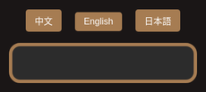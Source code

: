 <html lang="zh-Hant">
<head>
  <meta charset="UTF-8" />
  <meta name="viewport" content="width=device-width, initial-scale=1.0"/>
  <title>飯店QA</title>
  <style>
    html, body {
      margin: 0; padding: 0;
      background-color: #1a1616;
      font-family: 'Segoe UI', Tahoma, Geneva, Verdana, sans-serif;
      display: flex; flex-direction: column; align-items: center;
      height: 100vh;
    }
    .lang-switcher {
      margin: 20px;
    }
    .lang-switcher button {
      margin: 0 10px;
      padding: 8px 16px;
      font-size: 1rem;
      border: none;
      border-radius: 5px;
      cursor: pointer;
      background-color: #a67c52;
      color: white;
      transition: background-color 0.3s;
    }
    .lang-switcher button:hover {
      background-color: #8b653f;
    }
    .qa-container {
      background-color: #2c2c2c;
      border: 6px solid #a67c52;
      border-radius: 20px;
      padding: 30px 25px;
      width: 100%;
      max-width: 800px; /* 電腦最大寬度 */
      margin: 0 20px;   /* 左右留空，手機桌面都適用 */
      box-sizing: border-box;
      overflow-y: auto;
      max-height: 85vh;
      -webkit-overflow-scrolling: touch;
    }
    .qa-item {
      margin-bottom: 20px;
    }
    .question {
      cursor: pointer;
      font-size: 1.5rem;
      color: #FFC107;
      margin-bottom: 8px;
      display: flex;
      justify-content: space-between;
      align-items: center;
      background-color: #444;
      padding: 12px 16px;
      border-radius: 10px;
      user-select: none;
      transition: background-color 0.3s;
    }
    .question:hover {
      background-color: #555;
    }
    .arrow {
      font-size: 1.2rem;
      color: #FFC107;
    }
    .answer {
      max-height: 0;
      overflow: hidden;
      transition: max-height 0.4s ease, padding 0.3s ease;
      font-size: 1.1rem;
      color: #fff;
      background-color: #3a3a3a;
      border-radius: 8px;
      padding: 0 16px;
      line-height: 1.6;
    }
    .answer.open {
      max-height: 800px;
      padding: 15px 16px;
    }
    a {
      color: #00d4ff;
      text-decoration: underline;
    }
    @media (max-width: 600px) {
      .question {
        font-size: 1.1rem;
        padding: 8px 12px;
      }
      .answer {
        font-size: 1rem;
      }
    }
  </style>
</head>
<body>
  <div class="lang-switcher">
    <button onclick="switchLang('zh')">中文</button>
    <button onclick="switchLang('en')">English</button>
    <button onclick="switchLang('ja')">日本語</button>
  </div>

  <div class="qa-container" id="qa"></div>

  <script>
    const qaData = {
      zh: [
         {
          q: " 📢 飯店公告訊息 ",
          a: `日前無公告訊息。</a>`
        },
         {
          q: "🅿️停車資訊🚗",
          a: `
▪🅿️1 館內停車場停: 位於地下一樓（限高2.2米），停放後請搭乘電梯至一樓櫃檯登記入住。<br><br>
▪若館內停車場停滿，您另可停放至距離飯店步行5分鐘的二個公有停車場，並請於退房時間11：00前於櫃檯索取停車時數抵用後再行取車。
<a href="https://drive.google.com/file/d/1hSUqt1-tvvqJNq6W8Hk1pWYlmPOG_dCY/view" target="_blank">➡️停車場地圖⬅️</a><br><br>
▪🅿️2 東大陸橋下停車場-中央站：半露天・平面停車場</a><br>
▪🅿️3 府後停車場： 地下室・室內停車場</a><br><br>

⭐ 新春及週末尖峰時段，停車需求量大，如遇等待車位狀況，造成您的不便，敬請見諒。<br>
⭐ 團體及特殊優惠專案，"不提供" 停車時數抵用。<br>
⭐ 車位僅供館內住宿客人停放，非住客停放須收取$500元停車費用。<br>
⭐ 本館停車場無附設充電設施。</a>`
        },
        {
          q: "🚶飯店周邊古蹟景點",
          a: `
▪ 新竹州圖書館：<a href="https://www.google.com/maps?q=新竹州圖書館" target="_blank">地圖</a><br>
▪ 東門迎曦門：<a href="https://www.google.com/maps?q=東門迎曦門" target="_blank">地圖</a><br>
▪ 辛志平校長故居：<a href="https://www.google.com/maps?q=辛志平校長故居" target="_blank">地圖</a><br>
▪ 新竹市影像博物館：<a href="https://www.google.com/maps?q=新竹市影像博物館" target="_blank">地圖</a><br>
▪ 新竹市美術館：<a href="https://www.google.com/maps?q=新竹市美術館" target="_blank">地圖</a><br>
▪ 東門市場：<a href="https://www.google.com/maps?q=東門市場" target="_blank">地圖</a><br>
▪ 新竹市政府：<a href="https://www.google.com/maps?q=新竹市政府" target="_blank">地圖</a><br>
▪ 新竹市消防博物館：<a href="https://www.google.com/maps?q=新竹市消防博物館" target="_blank">地圖</a><br>
▪ 國立新竹生活美學館（原新竹公會堂）：<a href="https://www.google.com/maps?q=國立新竹生活美學館（原新竹公會堂）" target="_blank">地圖</a><br>
▪ 新竹動物園：<a href="https://www.google.com/maps?q=新竹動物園" target="_blank">地圖</a><br>
▪ 新竹公園：<a href="https://www.google.com/maps?q=新竹公園" target="_blank">地圖</a>`
        },
        {
          q: "飯店鄰近夜市",
          a: `▪ 🚶每日：城隍廟夜市：<a href="https://www.google.com/maps?q=新竹市城隍廟夜市" target="_blank">地圖</a><br>
           ▪ 🚶週二、週四：新竹後站夜市：<a href="https://www.google.com/maps?q=新竹後站夜市" target="_blank">地圖</a><br>
          ▪ 🚕週三、週五：樹林頭夜市：<a href="https://www.google.com/maps?q=樹林頭夜市" target="_blank">地圖</a><br>
         ▪ 🚕週六、週日 11:00~19:00：新竹假日花市：<a href="https://www.google.com/maps?q=新竹假日花市" target="_blank">地圖</a>`
        },
         {
          q: "🚕新竹觀光景點",
          a: `
▪ 🚶新竹都城隍廟：<a href="https://www.google.com/maps?q=新竹都城隍廟" target="_blank">地圖</a><br>
▪ 🚶新竹公園：<a href="https://www.google.com/maps?q=新竹公園 都會公園" target="_blank">地圖</a><br>
▪ 🚶新竹市立動物園：<a href="https://www.google.com/maps?q=新竹市立動物園" target="_blank">地圖</a><br>
▪ 🚶新竹市玻璃工藝博物館：<a href="https://www.google.com/maps?q=新竹市玻璃工藝博物館" target="_blank">地圖</a><br>
▪ 將軍村：<a href="https://www.google.com/maps?q=將軍村" target="_blank">地圖</a><br>
▪ 市定古蹟-新竹水道取水口展示館(周一及周五戲水池清潔消毒不開放)：<a href="https://www.google.com/maps?q=市定古蹟-新竹水道取水口展示館(周一及周五戲水池清潔消毒不開放)" target="_blank">地圖</a><br>
▪ 青草湖：<a href="https://www.google.com/maps?q=青草湖" target="_blank">地圖</a><br>
▪ 青青草原：<a href="https://www.google.com/maps?q=青青草原 香山" target="_blank">地圖</a><br>
▪ 新竹(南寮漁港)17公里海岸風景區：<a href="https://www.google.com/maps?q=新竹17公里海岸風景區" target="_blank">地圖</a><br>
▪ 南寮魚鱗天梯：<a href="https://www.google.com/maps?q=南寮魚鱗天梯" target="_blank">地圖</a><br>
▪ 香山濕地賞蟹步道：<a href="https://www.google.com/maps?q=香山濕地賞蟹步道" target="_blank">地圖</a><br>
▪ 香山車站：<a href="https://www.google.com/maps?q=香山車站" target="_blank">地圖</a><br>
▪ 風情海岸：<a href="https://www.google.com/maps?q=風情海岸" target="_blank">地圖</a>`
        },
        {
          q: "飯店周邊宮廟景點",
          a: `
▪ 🚶東寧宮：<a href="https://www.google.com/maps?q=東寧宮" target="_blank">地圖</a><br>
▪ 🚶新竹都城隍廟：<a href="https://www.google.com/maps?q=新竹都城隍廟" target="_blank">地圖</a><br>
▪ 新竹竹蓮寺：<a href="https://www.google.com/maps?q=新竹竹蓮寺" target="_blank">地圖</a><br>
▪ 新竹長和宮：<a href="https://www.google.com/maps?q=新竹長和宮" target="_blank">地圖</a><br>
▪ 新竹天公壇：<a href="https://www.google.com/maps?q=新竹天公壇" target="_blank">地圖</a><br>
▪ 關帝廟：<a href="https://www.google.com/maps?q=新竹關帝廟 南門街" target="_blank">地圖</a>`
        },
        {
          q: "鄰近購物百貨",
          a: `
▪ 🚶巨城購物中心：<a href="https://www.google.com/maps?q=巨城購物中心" target="_blank">地圖</a><br>
▪ 🚕大魯閣湳雅廣場：<a href="https://www.google.com/maps?q=大魯閣湳雅廣場" target="_blank">地圖</a><br>
▪ 新竹大遠百：<a href="https://www.google.com/maps?q=新竹大遠百" target="_blank">地圖</a>`
        },
        {
          q: "鄰近YouBike單車借用站🚴",
          a: `
⚠️YouBike使用說明：<a href="https://www.youbike.com.tw/region/main/" target="_blank"> YouBike官網</a><br>
▪ 🚶新竹市政府YouBike站 <a href="https://www.google.com/maps?q=YouBike 新竹市政府" target="_blank">地圖</a>`
        },
         {
          q: "台灣鐵路・高速鐵路・機場捷運<br>・桃園機場・松山機場✈️　",
          a: `
▪ 🚶台灣鐵路：<a href="https://www.railway.gov.tw/tra-tip-web/tip?lang=ZH_TW" target="_blank"> 台鐵官網</a><br>
▪ 台灣高鐵：<a href="https://www.thsrc.com.tw/" target="_blank"> 高鐵官網</a><br>
▪ 桃園捷運/機場捷運：<a href="https://www.tymetro.com.tw/tymetro-new/tw/index.php" target="_blank"> 機捷官網</a><br>
▪ 桃園國際機場：<a href="https://www.taoyuan-airport.com/" target="_blank"> 桃機官網</a><br>
▪ 台北松山機場：<a href="https://www.tsa.gov.tw/" target="_blank">松山機場</a>`
        },

 {
          q: "迎曦飯店 → 桃園國際機場✈️ 交通方式?　",
          a: `
▪ 台灣高鐵：<br>新竹高鐵站 → 桃園高鐵站 → 機場捷運 → 桃園機場。<br>⏱ 約 80–90 分鐘 💰約NT$300-$500<br><br>
▪ 🚶客運：<br>搭乘 日豪客運 1250 機場巴士，「新竹轉運站」直達桃園國際機場。<br>⏱ 約 90–100 分鐘 💰約NT$200。<br><br>
➡️日豪客運：<br><a href="https://www.taiwanbus.tw/eBUSPage/Query/QueryResult.aspx?rno=12500&rn=1755744773691&lan=C" target="_blank"> 公路客運即時動態資訊網</a><br>
➡️新竹轉運站：<a href="https://www.google.com/maps?q=新竹轉運站" target="_blank">地圖</a><br><br>
▪ 計程車：<br>從飯店直達桃園國際機場。<br>⏱ 約 50–60 分鐘 💰約NT$1430 ~ NT$1600`
        },
        
         {
          q: "南寮漁港・清華大學・交通大學🚌交通方式?",
          a: `
▪ 南寮漁港-新竹客運0150_藍15區公車：<a href="http://www.hcbus.com.tw/big5/information-2.asp?select=7&button=%E9%80%81%E5%87%BA" target="_blank"> 新竹客運官網</a><br>
▪ 清華大學雙校區-科技之星83路公車：<a href="https://www.yosemite-bus.com.tw/no81_bus.asp#no83" target="_blank"> 科技之星官網</a><br>
▪ 交通大學雙校區、清華大學光復校區-新竹客運0020_2路公車：<a href="http://www.hcbus.com.tw/big5/information-2.asp?select=2&button=%E9%80%81%E5%87%BA" target="_blank"> 新竹客運官網</a>`
        },
        {
          q: "🚶鄰近早餐店",
          a: `
▪ 義式屋古拉爵：<a href="https://www.google.com/maps?q=義式屋古拉爵 新竹迎曦店" target="_blank">地圖</a><br>
▪ 山東早點-眷村龎：<a href="https://www.google.com/maps?q=眷村龎"target="_blank">地圖</a><br>
▪ 薯霸早餐：<a href="https://www.google.com/maps?q=薯霸早餐"target="_blank">地圖</a><br>
▪ 星巴克-新竹州圖門市：<a href="https://www.google.com/maps?q=星巴克-新竹州圖門市" target="_blank">地圖</a>`
        },
        {
          q: "咖啡☕和下午茶",
          a: `
▪ 🚶星巴克-新竹州圖門市：<a href="https://www.google.com/maps?q=星巴克-新竹州圖門市" target="_blank">地圖</a><br>
▪ 🚶九幕咖啡：<a href="https://www.google.com/maps?q=九幕咖啡" target="_blank">地圖</a><br>
▪ 🚶MANO MANO | 新州屋門市：<a href="https://www.google.com/maps?q=MANO MANO | 新州屋門市" target="_blank">地圖</a><br>
▪ 種甜：<a href="https://www.google.com/maps?q=種甜" target="_blank">地圖</a><br>
▪ 一想一響咖啡：<a href="https://www.google.com/maps?q=一想一響咖啡" target="_blank">地圖</a><br>
▪ 李克承博士故居 a-moom：<a href="https://www.google.com/maps?q=李克承博士故居 a-moom(新竹市)" target="_blank">地圖</a><br>
▪ 春室 SPRING POOL GLASS STUDIO + The POOL：<a href="https://www.google.com/maps?q=春室 SPRING POOL GLASS STUDIO + The POOL" target="_blank">地圖</a><br>
▪ Louisa Coffee 路易莎咖啡 (新竹公園門市)：<a href="https://www.google.com/maps?q=Louisa Coffee 路易莎咖啡  新竹東區公園路" target="_blank">地圖</a><br>
▪ 墨咖啡 INK COFFEE：<a href="https://www.google.com/maps?q=墨咖啡 INK COFFEE" target="_blank">地圖</a><br>
▪ 🚶饅饅好食：<a href="https://www.google.com/maps?q=饅饅好食" target="_blank">地圖</a><br>
▪ 一百種味道 (三民店)：<a href="https://www.google.com/maps?q=一百種味道(三民店)" target="_blank">地圖</a><br>
▪ 🚶夏.咖啡：<a href="https://www.google.com/maps?q=夏.咖啡 仁愛街" target="_blank">地圖</a><br>
▪ 🚶Float Dept.微生咖啡：<a href="https://www.google.com/maps?q=Float Dept.微生咖啡" target="_blank">地圖</a>`
        },
{
          q: "台式餐廳🏅",
          a: `
▪ 蔡記燒酒雞：<a href="https://www.google.com/maps?q=蔡記燒酒雞" target="_blank">地圖</a><br>
▪ 🚶東門米粉攤（新竹東門市場店）・🏅2025必比登：<a href="https://www.google.com/maps?q=東門米粉攤（新竹東門市場店" target="_blank">地圖</a><br>
▪ 🚶原味鴨肉麵・🏅2025必比登：<a href="https://www.google.com/maps?q=原味鴨肉麵 勝利路" target="_blank">地圖</a><br>
▪ 石坊小井：<a href="https://www.google.com/maps?q=石坊小井" target="_blank">地圖</a><br>
▪ 🚶一二三台灣料理：<a href="https://www.google.com/maps?q=一二三台灣料理" target="_blank">地圖</a><br>
▪ 新馬辣經典麻辣鍋-新竹巨城店：<a href="https://www.google.com/maps?q=新馬辣經典麻辣鍋-新竹巨城店" target="_blank">地圖</a><br>
▪ 🚕禾日香古早味魯肉飯・🏅2025必比登：<a href="https://www.google.com/maps?q=禾日香古早味魯肉飯" target="_blank">地圖</a><br>
▪ 🚕貓的堅持（新竹店）創意輕藥膳養生料理・🏅2025必比登：<a href="https://www.google.com/maps?q=貓的堅持（新竹店）創意輕藥膳養生料理" target="_blank">地圖</a><br>
▪ 🚕漢王薑母鴨 新竹林森路：<a href="https://www.google.com/maps?q=漢王薑母鴨 新竹林森路" target="_blank">地圖</a><br>
▪ 🚕鼎泰豐 新竹店：<a href="https://www.google.com/maps?q=鼎泰豐 新竹店" target="_blank">地圖</a><br>
▪ 🚕竹東邱記排骨酥麵-新竹店：<a href="https://www.google.com/maps?q=竹東邱記排骨酥麵-新竹店" target="_blank">地圖</a><br>
▪ 🚶中大水餃鍋貼館：<a href="https://www.google.com/maps?q=中大水餃鍋貼館" target="_blank">地圖</a><br>
▪ 🚶龍昌小館：<a href="https://www.google.com/maps?q=龍昌小館" target="_blank">地圖</a>`
        },
        
        {
          q: "🚶中式餐廳🏅",
          a: `
▪ 菜園上海餐廳・🏅2025必比登：<a href="https://www.google.com/maps?q=菜園上海餐廳" target="_blank">地圖</a><br>
▪ 享鴨烤鴨：<a href="https://www.google.com/maps?q=享鴨 烤鴨與中華料理 新竹北大店" target="_blank">地圖</a><br>
▪ 西市汕頭館：<a href="https://www.google.com/maps?q=西市汕頭館 北大店" target="_blank">地圖</a><br>
▪ 🚕海底撈火鍋・新竹：<a href="https://www.google.com/maps?q=海底撈火鍋 新竹" target="_blank">地圖</a><br>
▪ 新陶芳・客家菜：<a href="https://www.google.com/maps?q=新陶芳 東大路" target="_blank">地圖</a><br>

▪ 🚕弄味小廚・客家菜・🏅2025必比登：<a href="https://www.google.com/maps?q=弄味小廚 客家菜系" target="_blank">地圖</a><br>
▪ 新橋弄堂：<a href="https://www.google.com/maps?q=新橋弄堂" target="_blank">地圖</a>`
        },
        {
          q: "🚶西式🥩、義大利餐廳",
          a: `
▪ 冪2 La Miette Kitchen：<a href="https://www.google.com/maps?q=冪2 La Miette Kitchen" target="_blank">地圖</a><br>
▪ Friendy Pizzeria：<a href="https://www.google.com/maps?q=Friendy Pizzeria" target="_blank">地圖</a><br>
▪ 🚕SPASSO披薩：<a href="https://www.google.com/maps?q=SPASSO" target="_blank">地圖</a><br>
▪ 🚕Go eat Tapas Dining BAR 西班牙餐酒館：<a href="https://www.google.com/maps?q=Go eat Tapas Dining BAR 西班牙餐酒館" target="_blank">地圖</a><br>
▪ TABLE JOE 喬桌子廚房：<a href="https://www.google.com/maps?q=TABLE JOE 喬桌子廚房" target="_blank">地圖</a><br>
▪ 史坦利美式牛排🥩：<a href="https://www.google.com/maps?q=史坦利美式牛排 巨城" target="_blank">地圖</a><br>
▪ EISEN BISTRO 艾昇小館：<a href="https://www.google.com/maps?q=EISEN BISTRO 艾昇小館" target="_blank">地圖</a><br>
▪ 金色三麥 新竹巨城店PARK15：<a href="https://www.google.com/maps?q=金色三麥 新竹巨城店PARK15" target="_blank">地圖</a>`
        },
        {
          q: "🚶日式餐廳",
          a: `
▪ 柚子：<a href="https://www.google.com/maps?q=柚子 文化街" target="_blank">地圖</a><br>
▪ 皿富器食 minfood：<a href="https://www.google.com/maps?q=皿富器食 minfood" target="_blank">地圖</a><br>
▪ 京町家日式串燒🍢居酒屋：<a href="https://www.google.com/maps?q=京町家日式串燒居酒屋"_blank">地圖</a><br>
▪ 横浜家系ラーメン拉麵家：<a href="https://www.google.com/maps?q=横浜家系ラーメン拉麵家"_blank">地圖</a><br>
▪ ラーメン 鷄白湯：<a href="https://www.google.com/maps?q=ラーメン 鷄白湯"_blank">地圖</a><br>
▪ 隱川居酒屋_いざかや：<a href="https://www.google.com/maps?q=隱川居酒屋_いざかや" target="_blank">地圖</a><br>
▪ 和食川上日本料理🍣：<a href="https://www.google.com/maps?q=和食川上日本料理"_blank">地圖</a><br>
▪ 福氣廚房🍣-新竹世界店：<a href="https://www.google.com/maps?q=福氣廚房-新竹世界店"_blank">地圖</a><br>
▪ 🚕Musha Musha 熟成咖哩：<a href="https://www.google.com/maps?q=Musha Musha 熟成咖哩 武昌" target="_blank">地圖</a><br>
▪ 🚕新竹燒肉 (モルディブ馬爾地夫)本店🍖：<a href="https://www.google.com/maps?q=新竹燒肉 モルディブ馬爾地夫本店" target="_blank">地圖</a><br>
▪ 新橋燒肉屋🍖：<a href="https://www.google.com/maps?q=新橋燒肉屋 府後店" target="_blank">地圖</a><br>
▪ 私嚐串燒🍢：<a href="https://www.google.com/maps?q=私嚐串燒 中正店"_blank">地圖</a><br>
▪ 大阪燒肉 燒魂Yakikon🍖：<a href="https://www.google.com/maps?q=大阪燒肉 燒魂Yakikon 新竹市東區" target="_blank">地圖</a>`
        },
        {
          q: "🚶素食🥗餐廳",
          a: `
▪ 果庭蔬食廚房：<a href="https://www.google.com/maps?q=果庭蔬食廚房" target="_blank">地圖</a><br>
▪ 森活原素 V-Element 蔬食餐廳：<a href="https://www.google.com/maps?q=森活原素 V-Element 蔬食餐廳" target="_blank">地圖</a><br>
▪ 籽田野菜屋：<a href="https://www.google.com/maps?q=籽田野菜屋" target="_blank">地圖</a><br>
▪ 井家：<a href="https://www.google.com/maps?q=井家" target="_blank">地圖</a><br>
▪ 井町日式蔬食料理(大同店)：<a href="https://www.google.com/maps?q=井町日式蔬食料理 大同店" target="_blank">地圖</a><br>
▪ 八二親食-三民店：<a href="https://www.google.com/maps?q=八二親食-三民店" target="_blank">地圖</a>`
        },
        {
          q: "印度料理與國際美食",
          a: `
▪ 🚶點22港式點心：<a href="https://www.google.com/maps?q=點22港式點心-新竹東門店" target="_blank">地圖</a><br>
▪ 🚶132官舍餐酒館Bistro：<a href="https://www.google.com/maps?q=132官舍/新竹州警務部部長官舍(餐酒館Bistro)" target="_blank">地圖</a><br>
▪ 蔣好的味道 (台越小吃)：<a href="https://www.google.com/maps?q=蔣好的味道 台越特色小館" target="_blank">地圖</a><br>
▪ 艷麗Pondok Sunny(星馬料理)：<a href="https://www.google.com/maps?q=艷麗Pondok Sunny" target="_blank">地圖</a><br>
▪ 🚶青丹扎西(西藏料理)東門市場店：<a href="https://www.google.com/maps?q=青丹扎西 東門市場店" target="_blank">地圖</a><br>
▪ El Mundo墨多：<a href="https://www.google.com/maps?q=El Mundo墨多" target="_blank">地圖</a><br>
▪ 蘇丹土耳其廚房：<a href="https://www.google.com/maps?q=蘇丹土耳其廚房" target="_blank">地圖</a><br>
▪ 🚶東京純豆腐新竹SOGO店(韓式)：<a href="https://www.google.com/maps?q=東京純豆腐Tokyo Sundubu 新竹SOGO店" target="_blank">地圖</a><br>
▪ 🚶姜滿堂존맛탱 新竹巨城店：<a href="https://www.google.com/maps?q=姜滿堂존맛탱 新竹巨城店" target="_blank">地圖</a><br>
▪ 達達印度料理：<a href="https://www.google.com/maps?q=達達印度料理(新竹店)(原 印度小鎮)Burans Indian Kitchen in Hsinchu (Indian Town)" target="_blank">地圖</a><br>
▪ 🚶美陽光印度餐廳：<a href="https://www.google.com/maps?q=美陽光印度餐廳Sunshine Indian Restaurant Hsinchu" target="_blank">地圖</a><br>
▪ 淇里思印度餐廳 新竹店：<a href="https://www.google.com/maps?q=淇里思 新竹店" target="_blank">Map</a><br>
▪ MAS India Restaurant 媽媽印度料理：<a href="https://www.google.com/maps?q=MAS India Restaurant 媽媽印度料理" target="_blank">地圖</a>`
        },
        {
          q: "牛肉麵🐂🍜🏅",
          a: `
▪ 段純貞牛肉麵：<a href="https://www.google.com/maps?q=段純貞牛肉麵新竹市北區武陵路" target="_blank">地圖</a><br>
▪ 🚶九添福牛肉麵館新竹城隍店・🏅2025必比登：<a href="https://www.google.com/maps?q=九添福牛肉麵館新竹城隍店" target="_blank">地圖</a><br>
▪ 🚶熊川牛肉麵：<a href="https://www.google.com/maps?q=熊川牛肉麵" target="_blank">地圖</a><br>
▪ 璽子牛肉麵（博愛店）：<a href="https://www.google.com/maps?q=璽子牛肉麵（博愛店)" target="_blank">地圖</a><br>
▪ 貳壹村精緻麵點：<a href="https://www.google.com/maps?q=貳壹村精緻麵點" target="_blank">地圖</a>`
        },
        {
          q: "🚶小吃資訊",
          a: `
▪ 🚶喜劇收場(漢堡)：<a href="https://www.google.com/maps?q=喜劇收場(漢堡)" target="_blank">地圖</a><br>
▪ 🚶戲棚下Under Six Pound炸雞：<a href="https://www.google.com/maps?q=戲棚下Under Six Pound炸雞" target="_blank">地圖</a><br>
▪ 🚶覓雪Mixshare手作雪花冰：<a href="https://www.google.com/maps?q=覓雪Mixshare手作雪花冰" target="_blank">地圖</a><br>
▪ 白色麥芽餅茯苓糕（米滋食舖）：<a href="https://www.google.com/maps?q=白色麥芽餅茯苓糕（米滋食舖）" target="_blank">地圖</a><br>
▪ 🚶好豆味冰沙豆花：<a href="https://www.google.com/maps?q=好豆味冰沙豆花 勝利路" target="_blank">地圖</a><br>
▪ 🚕河堤上的貓 (手搖飲)：<a href="https://www.google.com/maps?q=河堤上的貓" target="_blank">地圖</a><br>
▪ 山田麻糬製造所：<a href="https://www.google.com/maps?q=山田麻糬製造所" target="_blank">地圖</a><br>
▪ 原夜市鴨肉麵：<a href="https://www.google.com/maps?q=原夜市鴨肉麵 中央路" target="_blank">地圖</a><br>
▪ 薪石窯柴燒窯烤麵包：<a href="https://www.google.com/maps?q=薪石窯柴燒窯烤麵包" target="_blank">地圖</a><br>
▪ 廟口鴨香飯：<a href="https://www.google.com/maps?q=廟口鴨香飯 中山路" target="_blank">地圖</a>`
        },
        {
          q: "伴手禮🎁",
          a: `
▪ 🚶福源花生醬：<a href="https://www.google.com/maps?q=福源花生醬 新竹市東區東大路一段" target="_blank">地圖</a><br>
▪ 🚶新復珍商行(竹塹餅・米粉)：<a href="https://www.google.com/maps?q=新復珍商行" target="_blank">地圖</a><br>
▪ 🚶淵明餅舖(水蒸蛋糕)：<a href="https://www.google.com/maps?q=淵明餅舖" target="_blank">地圖</a><br>
▪ 德龍水潤餅：<a href="https://www.google.com/maps?q=德龍水潤餅" target="_blank">地圖</a><br>
▪ 進益貢丸：<a href="https://www.google.com/maps?q=進益貢丸新竹市北區北門街"_blank">地圖</a><br>
▪ 海瑞貢丸：<a href="https://www.google.com/maps?q=海瑞貢丸新竹西門總店"_blank">地圖</a>`
        }
      ],
      en: [
         {
          q: " 📢 Hotel Announcements ",
          a: `No announcements at the moment.</a>`
        },
       
        {
          q: "🚶Historical sites and attractions near the hotel",
          a: `
▪ Hsinchu State Library: <a href="https://www.google.com/maps?q=新竹州圖書館" target="_blank">Map</a><br>
▪ East Gate Yingxi Gate: <a href="https://www.google.com/maps?q=東門迎曦門" target="_blank">Map</a><br>
▪ Principal Xin Zhiping's Former Residence: <a href="https://www.google.com/maps?q=辛志平校長故居"  target="_blank">Map</a><br>
▪ Hsinchu Image Museum: <a href="https://www.google.com/maps?q=新竹市影像博物館" target="_blank">Map</a><br>
▪ Hsinchu Art Museum: <a href="https://www.google.com/maps?q=新竹市美術館" target="_blank">Map</a><br>
▪ East Gate Market: <a href="https://www.google.com/maps?q=東門市場" target="_blank">Map</a><br>
▪ Hsinchu City Hall: <a href="https://www.google.com/maps?q=新竹市政府" target="_blank">Map</a><br>
▪ Hsinchu Fire Museum: <a href="https://www.google.com/maps?q=新竹市消防博物館" target="_blank">Map</a><br>
▪ National Hsinchu Living Arts Center (Former Hsinchu Public Hall)：<a href="https://www.google.com/maps?q=國立新竹生活美學館（原新竹公會堂）" target="_blank">Map</a><br>
▪ Hsinchu Zoo: <a href="https://www.google.com/maps?q=新竹動物園" target="_blank">Map</a><br>
▪ Hsinchu Park: <a href="https://www.google.com/maps?q=新竹公園" target="_blank">Map</a>`
        },
         {
          q: "Nearby Night Markets",
          a:  `▪ 🚶Daily – Chenghuang Temple Night Market – <a href="https://www.google.com/maps?q=新竹市城隍廟夜市" target="_blank">Map</a><br><br>
           ▪ 🚶Tue & Thu – Hsinchu Back Station Night Market: <a href="https://www.google.com/maps?q=新竹後站夜市"  target="_blank">Map</a><br><br>
          ▪ 🚕Wed & Fri – Shulintou Night Market: <a href="https://www.google.com/maps?q=樹林頭夜市" target="_blank">Map</a><br><br>
            ▪ 🚕Saturday and Sunday 11:00~19:00：Holiday Flower Market：<a href="https://www.google.com/maps?q=新竹假日花市" target="_blank">Map</a>`
        },
         {
          q: "Tourist Attractions in Hsinchu",
          a: `
▪ 🚶Hsinchu Chenghuang Temple：<a href="https://www.google.com/maps?q=新竹都城隍廟" target="_blank">Map</a><br>
▪ 🚶Hsinchu Park：<a href="https://www.google.com/maps?q=新竹公園 都會公園" target="_blank">Map</a><br>
▪ 🚶Hsinchu City Zoo：<a href="https://www.google.com/maps?q=新竹市立動物園" target="_blank">Map</a><br>
▪ 🚶Hsinchu Glass Museum：<a href="https://www.google.com/maps?q=新竹市玻璃工藝博物館" target="_blank">Map</a><br>
▪ General’s Village：<a href="https://www.google.com/maps?q=將軍村" target="_blank">Map</a><br>
▪ Hsinchu Waterway Intake Exhibition Hall (Splash pools closed for cleaning and disinfection on Mondays and Fridays)：<a href="https://www.google.com/maps?q=市定古蹟-新竹水道取水口展示館(周一及周五戲水池清潔消毒不開放)" target="_blank">Map</a><br>
▪ Qingcao Lake (Green Grass Lake)：<a href="https://www.google.com/maps?q=青草湖" target="_blank">Map</a><br>
▪ Qingqing Grassland：<a href="https://www.google.com/maps?q=青青草原 香山" target="_blank">Map</a><br>
▪ Hsinchu (Nanliao Fishing Harbor) 17 km Coastal Scenic Area：<a href="https://www.google.com/maps?q=新竹17公里海岸風景區" target="_blank">Map</a><br>
▪ Xiangshan Wetland Crab Viewing Trail：<a href="https://www.google.com/maps?q=香山濕地賞蟹步道" target="_blank">Map</a><br>
▪ Fengqing Coast：<a href="https://www.google.com/maps?q=風情海岸" target="_blank">Map</a><br>
⭐ Hsinchu City Travel Info：<a href="https://eng.taiwan.net.tw/m1.aspx?sno=0002109" target="_blank">Tourism Administration</a>`
        },
        {
          q: "Temple attractions near the hotel",
          a: `
▪ 🚶Dongning Temple: <a href="https://www.google.com/maps?q=東寧宮" target="_blank">Map</a><br>
▪ 🚶Hsinchu City God Temple: <a href="https://www.google.com/maps?q=新竹都城隍廟" target="_blank">Map</a><br>
▪ Hsinchu Zhulin Temple：<a href="https://www.google.com/maps?q=新竹竹蓮寺" target="_blank">Map</a><br>
▪ Changhe Temple: <a href="https://www.google.com/maps?q=新竹長和宮" target="_blank">Map</a><br>
▪ Hsinchu Tiangong Temple ：<a href="https://www.google.com/maps?q=新竹天公壇" target="_blank">Map</a><br>
▪ Guandi Temple: <a href="https://www.google.com/maps?q=新竹關帝廟 南門街" target="_blank">Map</a>`
        },
        {
          q: "Nearby shopping malls",
          a: `
▪ 🚶Big City Shopping Center: <a href="https://www.google.com/maps?q=巨城購物中心" target="_blank">Map</a><br>
▪ 🚕Taroko Nanya Plaza：<a href="https://www.google.com/maps?q=大魯閣湳雅廣場" target="_blank">Map</a><br>
▪ Far Eastern Department Store Hsinchu: <a href="https://www.google.com/maps?q=新竹大遠百" target="_blank">Map</a>`
        },
        {
          q: "Nearby YouBike rental station🚴",
          a: `
         ⚠️Before signing up, please prepare the following. <a href="https://en.youbike.com.tw/region/main/register/" target="_blank"> YouBike official website</a><br><br>
▪ 🚶Hsinchu City Hall Ubike Station: <a href="https://www.google.com/maps?q=YouBike 新竹市政府" target="_blank">Map</a>`
        },
         {
          q: "Taiwan Railways Administration (TRA)🚆<br>・Airport MRT🚆<br>・High Speed Rail(HSR)🚄<br>・Taoyuan International Airport(TPE)✈️<br>・Taipei Songshan Airport(TSA)✈️",
          a: `
▪ Taiwan Railways Administration (TRA) ：<a href="https://tip.railway.gov.tw/tra-tip-web/tip?lang=EN_US" target="_blank"> official website</a><br>
▪ Taiwan High Speed Rail(HSR)：<a href="https://en.thsrc.com.tw/"_blank"> official website</a><br>
▪ Taoyuan Metro・Airport MRT：<a href="https://www.tymetro.com.tw/tymetro-new/en/index.php" target="_blank"> official website</a><br>
▪ Taoyuan International Airport(TPE)：<a href="https://www.taoyuan-airport.com/?lang=en" target="_blank"> official website</a><br>
▪ Taipei Songshan Airport(TSA)：<a href="https://www.tsa.gov.tw/?id=ef81d612-6ca0-4e0f-9459-30bfb8c9523f&culture=2" target="_blank">official website</a>`
        },

        {
          q: "SOL Hotel → Taoyuan International Airport✈️?　",
          a: `
▪ Taiwan High Speed Rail(HSR)：<br>Hsinchu HSR → Taoyuan HSR → Airport MRT → Airport <br>⏱ About 80–90 min 💰About NT$300–500<br><br>
▪ Taxi：<br>SOL Hotel → Taoyuan International Airport <br>⏱ About 50–60 min 💰About NT$1430 ~ NT$1600`
        },
        
        {
          q: "🚶Nearby breakfast shops",
          a: `
▪ Garlic & Jazz Breakfast: <a href="https://www.google.com/maps?q=義式屋古拉爵 新竹迎曦店" target="_blank">Map</a><br>
▪ Shandong Breakfast - Xiao Long Bao (steamed soup dumplings), Taiwanese egg crepes: <a href="https://www.google.com/maps?q=眷村龎" target="_blank">Map</a><br>
▪ Shuba Breakfast：<a href="https://www.google.com/maps?q=薯霸早餐"target="_blank">Map</a><br>
▪ Starbucks - Hsinchu State Library Store:<a href="https://www.google.com/maps?q=星巴克-新竹州圖門市" target="_blank">Map</a>`
        },
        {
          q: "Coffee☕ and afternoon tea",
          a: `
▪ 🚶Starbucks - Hsinchu State Library Store: <a href="https://www.google.com/maps?q=星巴克-新竹州圖門市" target="_blank">Map</a><br>
▪ 🚶Jiumu Coffee: <a href="https://www.google.com/maps?q=九幕咖啡" target="_blank">Map</a><br>
▪ 🚶MANO MANO：<a href="https://www.google.com/maps?q=MANO MANO | 新州屋門市" target="_blank">Map</a><br>
▪ 🚶Seed Sweet Coffee(No Fixed Holidays)：<a href="https://www.google.com/maps?q=種甜" target="_blank">Map</a><br>
▪ ReEcho Coffee：<a href="https://www.google.com/maps?q=一想一響咖啡" target="_blank">Map</a><br>
▪ Former Residence of Dr. Lee Ko-Cheng (A-Moom)：<a href="https://www.google.com/maps?q=李克承博士故居 a-moom(新竹市)" target="_blank">Map</a><br>
▪ Spring Room SPRING POOL GLASS STUDIO + The POOL：<a href="https://www.google.com/maps?q=春室 SPRING POOL GLASS STUDIO + The POOL" target="_blank">Map</a><br>
▪ Louisa Coffee (Hsinchu Park Branch)：<a href="https://www.google.com/maps?q=Louisa Coffee 路易莎咖啡  新竹東區公園路" target="_blank">Map</a><br>
▪ Ink Coffee：<a href="https://www.google.com/maps?q=墨咖啡 INK COFFEE" target="_blank">Map</a><br>
▪ 🚶Manman Delicious: <a href="https://www.google.com/maps?q=饅饅好食" target="_blank">Map</a><br>
▪ 🚶Hundred Flavors (Sanmin Store): <a href="https://www.google.com/maps?q=一百種味道(三民店)" target="_blank">Map</a><br>
▪ 🚶Summer Coffee: <a href="https://www.google.com/maps?q=夏.咖啡 仁愛街" target="_blank">Map</a><br>
▪ 🚶Float Dept. Micro Roastery: <a href="https://www.google.com/maps?q=Float Dept.微生咖啡" target="_blank">Map</a>`
        },
{
          q: "Taiwanese Restaurants🏅",
          a: `
▪ Tsai Ji Sesame Oil Chicken：<a href="https://www.google.com/maps?q=蔡記燒酒雞" target="_blank">Map</a><br>
▪ 🚶Dongmen Rice Noodle Stall・🏅2025 Michelin Bib Gourmand：<a href="https://www.google.com/maps?q=東門米粉攤（新竹東門市場店）" target="_blank">Map</a><br>
▪ 🚶Original Flavor Duck Noodles・🏅2025必比登：<a href="https://www.google.com/maps?q=原味鴨肉麵 勝利路" target="_blank">Map</a><br>
▪ Shifang Xiaojing：<a href="https://www.google.com/maps?q=石坊小井" target="_blank">Map</a><br>
▪ 🚶123 Taiwanese Cuisine：<a href="https://www.google.com/maps?q=一二三台灣料理" target="_blank">Map</a><br>
▪ Xin Mala Classic Hot Pot(Spicy Sichuan Hot Pot)：<a href="https://www.google.com/maps?q=新馬辣經典麻辣鍋-新竹巨城店" target="_blank">Map</a><br>
▪ 🚕Herixiang Traditional Braised Pork Rice・🏅2025 Michelin Bib Gourmand：<a href="https://www.google.com/maps?q=禾日香古早味魯肉飯" target="_blank">Map</a><br>
▪ 🚕Cat’s Persistence (Hsinchu Branch) ・ Creative Light Herbal Health Cuisine・🏅2025 Michelin Bib Gourmand：<a href="https://www.google.com/maps?q=貓的堅持（新竹店）創意輕藥膳養生料理" target="_blank">地圖</a><br>
▪ 🚕Han Wang Ginger Duck：<a href="https://www.google.com/maps?q=漢王薑母鴨 新竹林森路" target="_blank">Map</a><br>
▪ 🚕Din Tai Fung(Soup Dumplings)：<a href="https://www.google.com/maps?q=鼎泰豐 新竹店" target="_blank">Map</a><br>
▪ 🚶Zhongda Dumpling & Potstickers Restaurant：<a href="https://www.google.com/maps?q=中大水餃鍋貼館" target="_blank">Map</a><br>
▪ 🚶Long Chang Bistro：<a href="https://www.google.com/maps?q=龍昌小館" target="_blank">Map</a>`
        },
        
        {
          q: "🚶Chinese restaurants🏅",
          a: `
▪ Vegetable Garden Shanghai Restaurant・🏅2025 Michelin Bib Gourmand: <a href="https://www.google.com/maps?q=菜園上海餐廳" target="_blank">Map</a><br>
▪ Enjoy Duck Roasted Duck: <a href="https://www.google.com/maps?q=享鴨 烤鴨與中華料理 新竹北大店" target="_blank">Map</a><br>
▪ Xishi Shantou Restaurant: <a href="https://www.google.com/maps?q=西市汕頭館 北大店" target="_blank">Map</a><br>
▪ Xin Taofang ・ Hakka Cuisine：<a href="https://www.google.com/maps?q=新陶芳 東大路" target="_blank">Map</a><br>
▪ 🚕 Haidilao Hot Pot：<a href="https://www.google.com/maps?q=海底撈火鍋 新竹" target="_blank">Map</a><br>
▪ 🚕 Nongwei Bistro・Hakka Cuisine・🏅2025 Michelin Bib Gourmand<a href="https://www.google.com/maps?q=弄味小廚 客家菜系" target="_blank">Map</a><br>
▪ New Bridge Alley: <a href="https://www.google.com/maps?q=新橋弄堂"target="_blank">Map</a>`
        },
        {
          q: "🚶🥩Western restaurants",
          a: `
▪ La Miette Kitchen: <a href="https://www.google.com/maps?q=冪2 La Miette Kitchen" target="_blank">Map</a><br>
▪ Friendy Pizzeria：<a href="https://www.google.com/maps?q=Friendy Pizzeria" target="_blank">Map</a><br>
▪ 🚕SPASSO Pizza：<a href="https://www.google.com/maps?q=SPASSO" target="_blank">Map</a><br>
▪ 🚕Go eat Tapas Dining BAR – Spanish Restaurant & Bar：<a href="https://www.google.com/maps?q=Go eat Tapas Dining BAR 西班牙餐酒館" target="_blank">Map</a><br>
▪ TABLE JOE Kitchen: <a href="https://www.google.com/maps?q=TABLE JOE 喬桌子廚房" target="_blank">Map</a><br>
▪ Stanley American Steakhouse🥩:<a href="https://www.google.com/maps?q=史坦利美式牛排 巨城" target="_blank">Map</a><br>
▪ EISEN BISTRO：<a href="https://www.google.com/maps?q=EISEN BISTRO 艾昇小館" target="_blank">Map</a><br>
▪ Jinse Sanmai Park15, Hsinchu Big City: <a href="https://www.google.com/maps?q=金色三麥 新竹巨城店PARK15" target="_blank">Map</a>`
        },
        {
          q: "🚶Japanese restaurants",
          a: `
▪ Yuzu: <a href="https://www.google.com/maps?q=柚子 文化街" target="_blank">Map</a><br>
▪ Minfood:<a href="https://www.google.com/maps?q=皿富器食 minfood" target="_blank">Map</a><br>
▪ Kyoto Machiya Japanese Skewers🍢 Izakaya：<a href="https://www.google.com/maps?q=京町家日式串燒居酒屋"_blank">地圖</a><br>
▪ Yokohama Iekei Ramen House：<a href="https://www.google.com/maps?q=横浜家系ラーメン拉麵家"_blank">Map</a><br>
▪ Ramen Chicken Paitan：<a href="https://www.google.com/maps?q=ラーメン 鷄白湯"_blank">Map</a><br>
▪ Musha Musha Curry：<a href="https://www.google.com/maps?q=Musha Musha 熟成咖哩 武昌" target="_blank">Map</a><br>
▪ Inkawa Izakaya：<a href="https://www.google.com/maps?q=隱川居酒屋_いざかや" target="_blank">地圖</a><br>
▪ Fortune Kitchen🍣：<a href="https://www.google.com/maps?q=福氣廚房-新竹世界店"_blank">Map</a><br>
▪ Kawakami Japanese Cuisine🍣：<a href="https://www.google.com/maps?q=和食川上日本料理"_blank">Map</a><br>
▪ 🚕Hsinchu Yakiniku – Maldives🍖：<a href="https://www.google.com/maps?q=新竹燒肉 モルディブ馬爾地夫本店" target="_blank">Map</a><br>
▪ Shinbashi Yakiniku🍖: <a href="https://www.google.com/maps?q=新橋燒肉屋 府後店" target="_blank">Map</a><br>
▪ Private Taste Skewers🍢: <a href="https://www.google.com/maps?q=私嚐串燒 中正店" target="_blank">Map</a><br>
▪ Osaka Yakiniku Yakikon🍖: <a href="https://www.google.com/maps?q=大阪燒肉 燒魂Yakikon 新竹市東區" target="_blank">Map</a>`
        },
        {
          q: "🚶Vegetarian🥗 restaurants",
          a: `
▪ Guoting Vegetarian Kitchen：<a href="https://www.google.com/maps?q=果庭蔬食廚房" target="_blank">Map</a><br>
▪ V-Element Vegetarian Kitchen：<a href="https://www.google.com/maps?q=森活原素 V-Element 蔬食餐廳" target="_blank">Map</a><br>
▪ Zitian Vegetable House: <a href="https://www.google.com/maps?q=籽田野菜屋" target="_blank">Map</a><br>
▪ Jingjia:：<a href="https://www.google.com/maps?q=井町日式蔬食料理 大同店" target="_blank">Map</a><br>
▪ Jingmachi Japanese Vegetarian: <a href="https://www.google.com/maps?q=井家" target="_blank">Map</a><br>
▪ 82 Qin Shi: <a href="https://www.google.com/maps?q=八二親食-三民店" target="_blank">Map</a>`
        },
        {
          q: "Indian & International Cuisine",
          a: `
▪ 🚶Dim 22 Hong Kong Dim Sum：<a href="https://www.google.com/maps?q=點22港式點心-新竹東門店" target="_blank">Map</a><br>
▪ 🚶132 Officer’s Residence Bistro：<a href="https://www.google.com/maps?q=132官舍/新竹州警務部部長官舍(餐酒館Bistro)" target="_blank">Map</a><br>
▪ Jiang’s Good Taste (Taiwanese & Vietnamese Eats)：<a href="https://www.google.com/maps?q=蔣好的味道 台越特色小館" target="_blank">Map</a><br>
▪ Yanli Pondok Sunny-Singaporean and Malaysian Cuisine：<a href="https://www.google.com/maps?q=艷麗Pondok Sunny" target="_blank">Map</a><br>
▪ 🚶Qingdan Zhaxi (Tibetan Cuisine)：<a href="https://www.google.com/maps?q=青丹扎西 東門市場店" target="_blank">Map</a><br>
▪ El Mundo Mexican Cuisine：<a href="https://www.google.com/maps?q=El Mundo墨多" target="_blank">Map</a><br>
▪ Sultan Turkish Kitchen: <a href="https://www.google.com/maps?q=蘇丹土耳其廚房" target="_blank">Map</a><br>
▪ 🚶Tokyo Sundubu Hsinchu SOGO Branch (Korean Cuisine)：<a href="https://www.google.com/maps?q=東京純豆腐Tokyo Sundubu 新竹SOGO店" target="_blank">Map</a><br>
▪ 🚶Jiang Man Tang Jonmattaeng (Korean Cuisine)：<a href="https://www.google.com/maps?q=姜滿堂존맛탱 新竹巨城店" target="_blank">Map</a><br>
▪ Dada Indian Cuisine: <a href="https://www.google.com/maps?q=達達印度料理(新竹店)(原 印度小鎮)Burans Indian Kitchen in Hsinchu (Indian Town)" target="_blank">Map</a><br>
▪ 🚶Sunshine Indian Restaurant：<a href="https://www.google.com/maps?q=美陽光印度餐廳Sunshine Indian Restaurant Hsinchu" target="_blank">Map</a><br>
▪ CHILLIESINE Indian Restaurantt：<a href="https://www.google.com/maps?q=淇里思 新竹店" target="_blank">Map</a><br>
▪ MAS India Restaurant:<a href="https://www.google.com/maps?q=MAS India Restaurant 媽媽印度料理" target="_blank">Map</a>`
        },
        {
          q: "Beef noodle🐂🍜🏅",
          a: `
▪ Duan Chun Zhen Beef Noodles: <a href="https://www.google.com/maps?q=段純貞牛肉麵新竹市北區武陵路" target="_blank">Map</a><br>
▪ 🚶Jiutianfu Beef Noodle Restaurant・🏅2025 Michelin Bib Gourmand：<a href="https://www.google.com/maps?q=九添福牛肉麵館新竹城隍店" target="_blank">Map</a><br>
▪ 🚶Xiongchuan Beef Noodles: <a href="https://www.google.com/maps?q=熊川牛肉麵" target="_blank">Map</a><br>
▪ Xi Zi Beef Noodles: <a href="https://www.google.com/maps?q=璽子牛肉麵（博愛店)" target="_blank">Map</a><br>
▪ Er Yi Cun Exquisite Noodles: <a href="https://www.google.com/maps?q=貳壹村精緻麵點" target="_blank">Map</a>`
        },
        {
          q: "Snack Information",
          a: `
▪ 🚶Comedy Ending (Burger): <a href="https://www.google.com/maps?q=喜劇收場(漢堡)" target="_blank">Map</a><br>
▪ 🚶Under Six Pound Fried Chicken : <a href="https://www.google.com/maps?q=戲棚下Under Six Pound炸雞" target="_blank">Map</a><br>
▪ 🚶Mixshare Handmade Shaved Ice : <a href="https://www.google.com/maps?q=覓雪Mixshare手作雪花冰" target="_blank">Map</a><br>
▪ White Malt Cake & Poria Cake：<a href="https://www.google.com/maps?q=白色麥芽餅茯苓糕（米滋食舖）" target="_blank">Map</a><br>
▪ 🚶Shaved Ice Tofu Pudding：<a href="https://www.google.com/maps?q=好豆味冰沙豆花 勝利路" target="_blank">Map</a><br>
▪ Yamada Mochi Factory：<a href="https://www.google.com/maps?q=山田麻糬製造所" target="_blank">Map</a><br>
▪ Duck Noodles：<a href="https://www.google.com/maps?q=原夜市鴨肉麵 中央路" target="_blank">Map</a><br>
▪ Duck Rice：<a href="https://www.google.com/maps?q=廟口鴨香飯 中山路" target="_blank">Map</a>`
        },
        {
          q: "Hsinchu Souvenirs🎁",
          a: `
▪ 🚶Fuyuan Peanut Butter: <a href="https://www.google.com/maps?q=福源花生醬 新竹市東區東大路一段" target="_blank">Map</a><br>
▪ 🚶Xin Fuzhen - Zhujian Cake・Rice Noodles: <a href="https://www.google.com/maps?q=新復珍商行" target="_blank">Map</a><br>
▪ 🚶Yuanming Bakery-Steamed Sponge Cake: <a href="https://www.google.com/maps?q=淵明餅舖" target="_blank">Map</a><br>
▪ Jinyi Meatballs: <a href="https://www.google.com/maps?q=進益貢丸新竹市北區北門街"_blank">Map</a><br>
▪ Hairui Meatballs: <a href="https://www.google.com/maps?q=海瑞貢丸新竹西門總店" target="_blank">Map</a>`
        }
      ],
      ja: [
        {
          q: " 📢 ホテルからのお知らせ ",                                                                           
          a: `現在お知らせはありません。</a>`
        },
        
        {
          q: "🚶ホテル周辺の史跡・観光スポット",
          a: `
▪ 新竹州図書館：<a href="https://www.google.com/maps?q=新竹州圖書館" target="_blank">地図</a><br>
▪ 東門迎曦門：<a href="https://www.google.com/maps?q=東門迎曦門" target="_blank">地図</a><br>
▪ 辛志平校長旧宅：<a href="https://www.google.com/maps?q=辛志平校長故居"  target="_blank">地図</a><br>
▪ 新竹市映像博物館：<a href="https://www.google.com/maps?q=新竹市影像博物館" target="_blank">地図</a><br>
▪ 新竹市美術館：<a href="https://www.google.com/maps?q=新竹市美術館" target="_blank">地図</a><br>
▪ 東門市場：<a href="https://www.google.com/maps?q=東門市場" target="_blank">地図</a><br>
▪ 新竹市政府：<a href="https://www.google.com/maps?q=新竹市政府" target="_blank">地図</a><br>
▪ 新竹市消防博物館：<a href="https://www.google.com/maps?q=新竹市消防博物館" target="_blank">地図</a><br>
▪ 国立新竹生活美学館（旧新竹公会堂）：<a href="https://www.google.com/maps?q=國立新竹生活美學館（原新竹公會堂）" target="_blank">地図</a><br>
▪ 新竹動物園：<a href="https://www.google.com/maps?q=新竹動物園" target="_blank">地図</a><br>
▪ 新竹公園：<a href="https://www.google.com/maps?q=新竹公園"_blank">地図</a>`
        },
        {
          q: "ホテル近くの夜市（よいち）",
          a: `▪🚶 毎日・城隍廟夜市（チョンホアンミャオ夜市）– <a href="https://www.google.com/maps?q=新竹市城隍廟夜市"  target="_blank">地図</a><br>
          ▪ 🚶火・木：新竹後駅夜市 – <a href="https://www.google.com/maps?q=新竹後站夜市"  target="_blank">地図</a><br>
          ▪ 🚕水・金：樹林頭夜市 – <a href="https://www.google.com/maps?q=樹林頭夜市"  target="_blank">地図</a><br>
          ▪ 🚕土曜日・日曜日 11:00~19:00：ホリデー花市場：<a href="https://www.google.com/maps?q=新竹假日花市" target="_blank">地図</a>`

        },
         {
          q: "新竹の観光スポット",
          a: `
▪ 🚶新竹都城隍廟：<a href="https://www.google.com/maps?q=新竹都城隍廟" target="_blank">地図</a><br>
▪ 🚶新竹公園：<a href="https://www.google.com/maps?q=新竹公園 都會公園" target="_blank">地図</a><br>
▪ 🚶新竹市立動物園：<a href="https://www.google.com/maps?q=新竹市立動物園" target="_blank">地図</a><br>
▪ 🚶新竹市ガラス工芸博物館：<a href="https://www.google.com/maps?q=新竹市玻璃工藝博物館" target="_blank">地図</a><br>
▪ 将軍村：<a href="https://www.google.com/maps?q=將軍村" target="_blank">地図</a><br>
▪ 新竹水道取水口展示館（月曜と金曜は水遊びプールの清掃消毒のため閉館）：<a href="https://www.google.com/maps?q=市定古蹟-新竹水道取水口展示館(周一及周五戲水池清潔消毒不開放)" target="_blank">地図</a><br>
▪ 青草湖：<a href="https://www.google.com/maps?q=青草湖" target="_blank">地図</a><br>
▪ 青青草原：<a href="https://www.google.com/maps?q=青青草原 香山" target="_blank">地図</a><br>
▪ 新竹（南寮漁港）17キロの海岸風景区：<a href="https://www.google.com/maps?q=新竹17公里海岸風景區" target="_blank">地図</a><br>
▪ 香山湿地のカニ観察歩道：<a href="https://www.google.com/maps?q=香山濕地賞蟹步道" target="_blank">地図</a><br>
▪ 風情海岸：<a href="https://www.google.com/maps?q=風情海岸" target="_blank">地図</a><br>
⭐ 新竹市旅行情報：<a href="https://jp.taiwan.net.tw/m1.aspx?sno=0003109" target="_blank">交通部観光署</a>`
        },
        {
          q: "ホテル周辺の寺院・神社スポット",
          a: `
▪ 🚶東寧宮：<a href="https://www.google.com/maps?q=東寧宮" target="_blank">地図</a><br>
▪ 🚶新竹都城隍廟：<a href="https://www.google.com/maps?q=新竹都城隍廟" target="_blank">地図</a><br>
▪ 新竹竹蓮寺：<a href="https://www.google.com/maps?q=新竹竹蓮寺" target="_blank">地図</a><br>
▪ 新竹長和宮：<a href="https://www.google.com/maps?q=新竹長和宮" target="_blank">地図</a><br>
▪ 新竹天公壇：<a href="https://www.google.com/maps?q=新竹天公壇" target="_blank">地図</a><br>
▪ 関帝廟：<a href="https://www.google.com/maps?q=新竹關帝廟 南門街" target="_blank">地図</a>`
        },
        {
          q: "近隣のショッピングモール",
          a: `
▪ 🚶巨城ショッピングセンター：<a href="https://maps.example.com/bigcity" target="_blank">地図</a><br>
▪ 🚕タロコ南雅プラザ：<a href="https://www.google.com/maps?q=大魯閣湳雅廣場" target="_blank">地図</a><br>
▪ 新竹大遠百：<a href="https://www.google.com/maps?q=新竹大遠百" target="_blank">地図</a>`
        },
        {
          q: "近くYouBikeレンタルステーション🚴",
          a: `
          ⚠️ご登録の前に、以下のものをご準備ください。<a href="https://en.youbike.com.tw/region/main/register/" target="_blank"> YouBike公式ウェブサイト-英語のみ</a><br><br>
▪ 🚶新竹市政府Ubikeステーション：<a href="https://www.google.com/maps?q=YouBike 新竹市政府" target="_blank">地図</a>`
        },
         {
          q: "台湾鉄路株式会社(TRA)🚆<br>・台湾高速鉄道(HSR)🚄<br>・桃園空港MRT🚆<br>・桃園國際機場(TPE)✈️<br>・台北松山機場(TSA)✈️",
          a: `
▪ 🚶台湾鉄路株式会社(TRA) ：<a href="https://tip.railway.gov.tw/tra-tip-web/tip?lang=JA_JP" target="_blank"> 公式ウェブサイト</a><br>
▪ 台湾高速鉄道(HSR)：<a href="https://jp.thsrc.com.tw/ArticleContent/07a7dfcc-1910-485f-a296-699ff11efb46"_blank"> 公式ウェブサイト</a><br>
▪ 桃園MRT・桃園空港MRT：<a href="https://www.tymetro.com.tw/tymetro-new/jp/index.php" target="_blank"> 公式ウェブサイト</a><br>
▪ 桃園國際機場(TPE)：<a href="https://www.taoyuan-airport.com/?lang=jp" target="_blank"> 公式ウェブサイト</a><br>
▪ 台北松山機場(TSA)：<a href="https://www.tsa.gov.tw/?culture=3"_blank">公式ウェブサイト</a>`
        },

        {
          q: "SOLホテル → 桃園国際空港✈️?　",
          a: `
▪ 台湾高速鉄道(HSR)：<br>新竹高鉄駅 → 桃園高鉄駅 → 空港MRT → 桃園空港 <br>⏱ 約80～90分 💰約NT$300-$500<br><br>
▪ タクシー：<br>ホテル → 桃園国際空港 <br>⏱ 約50～60分 💰約NT$1430 ~ NT$1600`
        },
  {
          q: "SOLホテル → 台北松山空港✈️?　",
          a: `
▪ 台湾高速鉄道(HSR)+MRT：<br>新竹高鉄駅 → 台北駅 → MRT板南線（青）→ 忠孝復興駅 → MRT文湖線（茶）に乗換 → 松山空港<br>⏱ 約90～100分 💰約NT$300-$500<br><br>
▪ 台湾鉄路会社(TRA)+MRT：<br>新竹駅（台鉄）→ 台北駅 → MRT板南線（青）→ 忠孝復興駅 → MRT文湖線（茶）に乗換 → 松山空港<br>⏱ 約120分～140分 💰約NT$200-$300<br><br>
▪ タクシー：<br>ホテル → 松山空港 <br>⏱ 約90分 💰約NT$2420 ~ NT$2800` 
        },        
        {
          q: "🚶近隣の朝食店",
          a: `
▪ ガーリック＆ジャズ朝食：<a href="https://www.google.com/maps?q=義式屋古拉爵 新竹迎曦店" target="_blank">地図</a><br>
▪ 山東の朝食・眷村龎 - 小籠包（ショウロンポー）、台湾式卵クレープ（ダンビン）：<a href="https://www.google.com/maps?q=眷村龎" target="_blank">地図</a><br>
▪ 薯霸ブレックファースト：<a href="https://www.google.com/maps?q=薯霸早餐"target="_blank">地図</a><br>
▪ スターバックス - 新竹州図書館店：<a href="https://www.google.com/maps?q=星巴克-新竹州圖門市" target="_blank">地図</a>`
        },
        {
          q: "コーヒー☕とアフタヌーンティー",
          a: `
▪ 🚶スターバックス -(Starbucks 新竹州図書館店)：<a href="https://www.google.com/maps?q=新竹州圖書館" target="_blank">地図</a><br>
▪ 🚶九幕コーヒー：<a href="https://www.google.com/maps?q=九幕咖啡" target="_blank">地図</a><br>
▪ 🚶MANO MANO：<a href="https://www.google.com/maps?q=MANO MANO | 新州屋門市" target="_blank">地図</a><br>
▪ 種甜 (不定休)：<a href="https://www.google.com/maps?q=種甜" target="_blank">地図</a><br>
▪ リ・エコー・コーヒー：<a href="https://www.google.com/maps?q=一想一響咖啡" target="_blank">地図</a><br>
▪ 李克承博士旧宅（エームーム・A-Moom)：<a href="https://www.google.com/maps?q=李克承博士故居 a-moom(新竹市)" target="_blank">地図</a><br>
▪ 春室 SPRING POOL GLASS STUDIO + The POOL：<a href="https://www.google.com/maps?q=春室 SPRING POOL GLASS STUDIO + The POOL" target="_blank">地図</a><br>
▪ ルイーザコーヒー（Louisa Coffee 新竹公園店）：<a href="https://www.google.com/maps?q=Louisa Coffee 路易莎咖啡  新竹東區公園路" target="_blank">地図</a><br>
▪ 墨咖啡 INK COFFEE：<a href="https://www.google.com/maps?q=墨咖啡 INK COFFEE" target="_blank">地図</a><br>
▪ 🚶饅饅好食：<a href="https://www.google.com/maps?q=饅饅好食" target="_blank">地図</a><br>
▪ 百の味（三民店）：<a href="https://www.google.com/maps?q=一百種味道(三民店)" target="_blank">地図</a><br>
▪ 🚶夏コーヒー：<a href="https://www.google.com/maps?q=夏.咖啡 仁愛街" target="_blank">地図</a><br>
▪ 🚶Float Dept.微生コーヒー：<a href="https://www.google.com/maps?q=Float Dept.微生咖啡" target="_blank">地図</a>`
        },
        {
          q: "台湾料理🥟🏅",
          a: `
▪ 蔡記 ヌーベル紹興酒鶏：<a href="https://www.google.com/maps?q=蔡記燒酒雞" target="_blank">地図</a><br>
▪ 🚶東門（トンメン）米粉屋・🏅2025 ミシュラン ビブグルマン：<a href="https://www.google.com/maps?q=東門米粉攤（新竹東門市場店）" target="_blank">地図</a><br>
▪ 🚶オリジナル味の鴨肉麺・🏅2025必比登：<a href="https://www.google.com/maps?q=原味鴨肉麵 勝利路" target="_blank">Map</a><br>
▪ 石坊小井：<a href="https://www.google.com/maps?q=石坊小井" target="_blank">地図</a><br>
▪ 🚶一二三台湾料理：<a href="https://www.google.com/maps?q=一二三台灣料理" target="_blank">地図</a><br>
▪ 新馬辣クラシック火鍋(マーラー火鍋)：<a href="https://www.google.com/maps?q=新馬辣經典麻辣鍋-新竹巨城店" target="_blank">地図</a><br>
▪ 🚕禾日香（ヘリシャン）ルーローハン・🏅2025 ミシュラン ビブグルマン：<a href="https://www.google.com/maps?q=禾日香古早味魯肉飯" target="_blank">地図</a><br>
▪ 🚕猫のこだわり（新竹店）・ 創意軽薬膳健康料理・🏅2025 ミシュラン ビブグルマン：<a href="https://www.google.com/maps?q=貓的堅持（新竹店）創意輕藥膳養生料理" target="_blank">地図</a><br>
▪ 🚕漢王ジンジャーダック：<a href="https://www.google.com/maps?q=漢王薑母鴨 新竹林森路" target="_blank">地図</a><br>
▪ 🚶中大（チュンダ）水餃子・鍋貼館：<a href="https://www.google.com/maps?q=中大水餃鍋貼館" target="_blank">地図</a><br><br>
▪ 🚕鼎泰豊・ディンタイフォン・台湾薄皮小籠包🥟（ショウロンポウ）：<a href="https://www.google.com/maps?q=鼎泰豐 新竹店" target="_blank">地図</a><br>
▪ 🚶龍昌小館・上海厚皮小籠包🥟：<a href="https://www.google.com/maps?q=龍昌小館" target="_blank">地図</a>`
        },
        {
          q: "🚶中華料理🏅",
          a: `
▪ 菜園上海料理店・🏅2025 ミシュラン ビブグルマン：<a href="https://www.google.com/maps?q=菜園上海餐廳" target="_blank">地図</a><br>
▪ 享鴨ローストダック：<a href="https://www.google.com/maps?q=享鴨 烤鴨與中華料理 新竹北大店" target="_blank">地図</a><br>
▪ 西市汕頭館：<a href="https://www.google.com/maps?q=西市汕頭館 北大店" target="_blank">地図</a><br>
▪ 新陶芳（シン タオファン）・ 客家料理：<a href="https://www.google.com/maps?q=新陶芳 東大路" target="_blank">地図</a><br>
▪ 🚕 海底撈火鍋（ハイディーラオ火鍋）：<a href="https://www.google.com/maps?q=海底撈火鍋 新竹" target="_blank">地図</a><br>
▪ 🚕 ノンウェイ ビストロ（弄味小廚）・客家料理・🏅2025 ミシュラン ビブグルマン<a href="https://www.google.com/maps?q=弄味小廚 客家菜系" target="_blank">地図</a><br>
▪ 新橋弄堂：<a href="https://www.google.com/maps?q=新橋弄堂" target="_blank">地図</a>`
        },
        {
          q: "🚶🥩西洋料理",
          a: `
▪ 冪2 La Miette キッチン：<a href="https://www.google.com/maps?q=冪2 La Miette Kitchen" target="_blank">地図</a><br>
▪ Friendy Pizzeria (Friendy ピッツェリア)：<a href="https://www.google.com/maps?q=Friendy Pizzeria" target="_blank">地図</a><br>
▪ 🚕SPASSO Pizza (スパッソピザ)：<a href="https://www.google.com/maps?q=SPASSO" target="_blank">地図</a><br>
▪ 🚕Go eat Tapas Dining BAR・スペイン料理＆バー：<a href="https://www.google.com/maps?q=Go eat Tapas Dining BAR 西班牙餐酒館" target="_blank">地図</a><br>
▪ TABLE JOE キッチン：<a href="https://www.google.com/maps?q=TABLE JOE 喬桌子廚房" target="_blank">地図</a><br>
▪ Stanley (スタンリー)アメリカンステーキハウス🥩：<a href="https://www.google.com/maps?q=史坦利美式牛排 巨城" target="_blank">地図</a><br>
▪ EISEN BISTRO（アイセン・ビストロ）：<a href="https://www.google.com/maps?q=EISEN BISTRO 艾昇小館" target="_blank">地図</a><br>
▪ 金色三麥 新竹巨城店 PARK15：<a href="https://www.google.com/maps?q=金色三麥 新竹巨城店PARK15" target="_blank">地図</a>`
        },
        {
          q: "🚶和食レストラン",
          a: `
▪ 柚子：<a href="https://www.google.com/maps?q=柚子 文化街" target="_blank">地図</a><br>
▪ 皿富器食 minfood：<a href="https://www.google.com/maps?q=皿富器食 minfood" target="_blank">地図</a><br>
▪ 福気キッチン🍣：<a href="https://www.google.com/maps?q=福氣廚房-新竹世界店"_blank">地図</a><br>
▪ 和食川上日本料理🍣：<a href="https://www.google.com/maps?q=和食川上日本料理"_blank">地図</a><br>
▪ 横浜家系ラーメン拉麵家：<a href="https://www.google.com/maps?q=横浜家系ラーメン拉麵家"_blank">地図</a><br>
▪ ラーメン 鶏白湯 ：<a href="https://www.google.com/maps?q=ラーメン 鷄白湯"_blank">地図</a><br>
▪ 🚕 Musha Musha カレー：<a href="https://www.google.com/maps?q=Musha Musha 熟成咖哩 武昌" target="_blank">地図</a><br>
▪ 🚕新竹焼肉 モルディブ本店🍖：<a href="https://www.google.com/maps?q=新竹燒肉 モルディブ馬爾地夫本店" target="_blank">地図</a><br>
▪ 新橋焼肉屋🍖：<a href="https://www.google.com/maps?q=新橋燒肉屋 府後店" target="_blank">地図</a><br>
▪ 私嚐串焼🍢：<a href="https://www.google.com/maps?q=私嚐串燒 中正店" target="_blank">地図</a><br>
▪ 大阪焼肉 燒魂Yakikon🍖：<a href="https://www.google.com/maps?q=大阪燒肉 燒魂Yakikon 新竹市東區"" target="_blank">地図</a>`
        },
  {
          q: "🚶居酒屋🍶",
          a: `
▪ 春菜 小料理：<a href="https://www.google.com/maps?q=春菜 小料理" target="_blank">地図</a><br>
▪ 🚕天狗舞居酒屋：<a href="https://www.google.com/maps?q=天狗舞居酒屋" target="_blank">地図</a><br>
▪ 京町家日式串燒🍢居酒屋：<a href="https://www.google.com/maps?q=京町家日式串燒居酒屋"_blank">地図</a><br>
▪ 隱川居酒屋_いざかや：<a href="https://www.google.com/maps?q=隱川居酒屋_いざかや" target="_blank">地図</a><br>
▪ 乾杯焼肉居酒屋🍖 ビッグシティ店：<a href="https://www.google.com/maps?q=乾杯燒肉居酒屋 新竹巨城店" target="_blank">地図</a>`
        },
        
        {
          q: "🚶ベジタリアン🥗レストラン",
          a: `
▪ 果庭ベジタリアンキッチン：<a href="https://www.google.com/maps?q=果庭蔬食廚房" target="_blank">地図</a><br>
▪  V-Element ベジタリアンレストラン：<a href="https://www.google.com/maps?q=森活原素 V-Element 蔬食餐廳" target="_blank">地図</a><br>
▪ 籽田野菜屋：<a href="https://www.google.com/maps?q=籽田野菜屋" target="_blank">地図</a><br>
▪ 井家：<a href="https://www.google.com/maps?q=井家" target="_blank">地図</a><br>
▪ 井町日式蔬食料理：：<a href="https://www.google.com/maps?q=井町日式蔬食料理 大同店" target="_blank">地図</a><br>
▪ 八二親食：<a href="https://www.google.com/maps?q=八二親食-三民店" target="_blank">地図</a>`
        },
        {
          q: "インド料理＆各国料理",
          a: `
▪ 🚶点22 香港飲茶：<a href="https://www.google.com/maps?q=點22港式點心-新竹東門店" target="_blank">地図</a><br>
▪ 🚶132官舎ビストロ：<a href="https://www.google.com/maps?q=132官舍/新竹州警務部部長官舍(餐酒館Bistro)" target="_blank">地図</a><br>
▪ 艷麗ポンドック・サニー(シンガポール・マレーシア料理)：<a href="https://www.google.com/maps?q=艷麗Pondok Sunny" target="_blank">地図</a><br>
▪ 蔣好的味道（ジャン ハオ ディ ウェイダオ）台湾・ベトナム小吃：<a href="https://www.google.com/maps?q=蔣好的味道 台越特色小館" target="_blank">地図</a><br>
▪ 🚶青丹扎西（チンダン・ジャシ・チベット料理）：<a href="https://www.google.com/maps?q=青丹扎西 東門市場店" target="_blank">地図</a><br>
▪ エル・ムンド墨多(El Mundo・メキシコ料理)：<a href="https://www.google.com/maps?q=El Mundo墨多" target="_blank">地図</a><br>
▪ スルタン・トルコ料理店：<a href="https://www.google.com/maps?q=蘇丹土耳其廚房" target="_blank">地図</a><br>
▪ 🚶東京純豆腐新竹SOGO店（韓国料理）：<a href="https://www.google.com/maps?q=東京純豆腐Tokyo Sundubu 新竹SOGO店" target="_blank">地図</a><br>
▪ 🚶姜満堂 존맛탱（韓国料理）：<a href="https://www.google.com/maps?q=姜滿堂존맛탱 新竹巨城店" target="_blank">地圖</a><br>
▪ ダダ・インド料理：<a href="https://www.google.com/maps?q=達達印度料理(新竹店)(原 印度小鎮)Burans Indian Kitchen in Hsinchu (Indian Town)" target="_blank">地図</a><br>
▪ 🚶サンシャイン・インディアンレストラン：<a href="https://www.google.com/maps?q=美陽光印度餐廳Sunshine Indian Restaurant Hsinchu" target="_blank">地図</a><br>
▪ CHILLIESINE インド料理レストラン：<a href="https://www.google.com/maps?q=淇里思 新竹店" target="_blank">地図</a><br>
▪ MASインドレストラン：<a href="https://www.google.com/maps?q=MAS India Restaurant 媽媽印度料理" target="_blank">地図</a>`
        },
        {
          q: "牛肉麺🐂🍜🏅",
          a: `
▪ 段純貞牛肉麺：<a href="https://www.google.com/maps?q=段純貞牛肉麵新竹市北區武陵路" target="_blank">地図</a><br>
▪ 🚶九添福（ジウティエンフー）牛肉麺館・🏅2025 ミシュラン ビブグルマン：<a href="https://www.google.com/maps?q=九添福牛肉麵館新竹城隍店" target="_blank">地図</a><br>
▪ 🚶熊川牛肉麺：<a href="https://www.google.com/maps?q=熊川牛肉麵" target="_blank">地図</a><br>
▪ 璽子牛肉麺：<a href="https://www.google.com/maps?q=璽子牛肉麵（博愛店)" target="_blank">地図</a><br>
▪ 貳壹村精緻麺点：<a href="https://www.google.com/maps?q=貳壹村精緻麵點" target="_blank">地図</a>`
        },
        {
          q: "軽食情報",
          a: `
▪ 🚶喜劇終了（バーガー）：<a href="https://www.google.com/maps?q=喜劇收場(漢堡)"_blank"_blank">地図</a><br>
▪ 🚶劇場下アンダーシックスパウンド唐揚げ：<a href="https://www.google.com/maps?q=戲棚下Under Six Pound炸雞" target="_blank">地図</a><br>
▪ 🚶ミックスシェア手作りかき氷：<a href="https://www.google.com/maps?q=覓雪Mixshare手作雪花冰"_blank">地図</a><br>
▪ 白い麦芽餅・茯苓（ぶくりょう）ケーキ：<a href="https://www.google.com/maps?q=白色麥芽餅茯苓糕（米滋食舖）" target="_blank">地図</a><br>
▪ 🚶好豆味冰沙豆花：<a href="https://www.google.com/maps?q=好豆味冰沙豆花 勝利路" target="_blank">地図</a><br>
▪ 山田もち製造所：<a href="https://www.google.com/maps?q=山田麻糬製造所" target="_blank">地図</a><br>
▪ 原夜市鴨肉面：<a href="https://www.google.com/maps?q=原夜市鴨肉麵 中央路" target="_blank">地図</a><br>
▪ 廟口鴨香飯：<a href="https://www.google.com/maps?q=廟口鴨香飯 中山路" target="_blank">地圖</a>`
          
        },
        {
          q: "新竹のお土産🎁",
          a: `
▪ 🚶福源ピーナッツバター：<a href="https://www.google.com/maps?q=福源花生醬 新竹市東區東大路一段" target="_blank">地図</a><br>
▪ 🚶新復珍商行-竹塹餅（チクセンもち）・ビーフン（米粉）：<a href="https://www.google.com/maps?q=新復珍商行"_blank">地図</a><br>
▪ 🚶淵明餅舗-蒸しカステラ：<a href="https://www.google.com/maps?q=淵明餅舖""_blank">地図</a><br>
▪ 進益貢丸：<a href="https://www.google.com/maps?q=進益貢丸新竹市北區北門街"_blank">地図</a><br>
▪ 海瑞貢丸：<a href="https://www.google.com/maps?q=海瑞貢丸新竹西門總店"_blank">地図</a>`
        }
      ]
    };

    const container = document.getElementById('qa');

    function renderQA(lang) {
      container.innerHTML = '';
      qaData[lang].forEach((item, index) => {
        const qaItem = document.createElement('div');
        qaItem.className = 'qa-item';

        const question = document.createElement('div');
        question.className = 'question';
        question.innerHTML = `・${item.q} <span class="arrow">${index === 0 ? '▲' : '▼'}</span>`;
        question.onclick = () => toggleAnswer(index);

        const answer = document.createElement('div');
        answer.className = 'answer';
        answer.innerHTML = item.a;

        if(index === 0) answer.classList.add('open');

        qaItem.appendChild(question);
        qaItem.appendChild(answer);
        container.appendChild(qaItem);
      });
    }

    function toggleAnswer(index) {
      const answers = document.querySelectorAll('.answer');
      const arrows = document.querySelectorAll('.arrow');

      answers.forEach((answer, i) => {
        const isCurrent = i === index;
        if(isCurrent) {
          if(answer.classList.contains('open')) {
            answer.classList.remove('open');
            arrows[i].textContent = '▼';
          } else {
            answer.classList.add('open');
            arrows[i].textContent = '▲';
          }
        } else {
          answer.classList.remove('open');
          arrows[i].textContent = '▼';
        }
      });
    }

    function switchLang(lang) {
      renderQA(lang);
    }

    // 預設載入中文
    renderQA('zh');
  </script>
</body>
</html>
</body>
</html>
